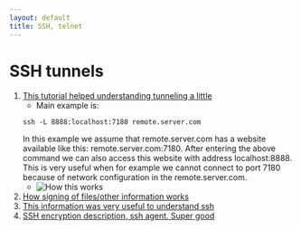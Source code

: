 ```yaml
---
layout: default
title: SSH, telnet
---
```



# SSH tunnels

1. [This tutorial helped understanding tunneling a little]( http://www.augustcouncil.com/~tgibson/tutorial/tunneling_tutorial.html)
    + Main example is:
    ~~~
    ssh -L 8888:localhost:7180 remote.server.com
    ~~~
    In this example we assume that remote.server.com has a website available like this: remote.server.com:7180. After entering the above command we can also access this website with address localhost:8888. This is very useful when for example we cannot connect to port 7180 because of network configuration in the remote.server.com.
    + ![How this works]({{site.baseurl}}/assets/images/ssh.jpg)
2. [How signing of files/other information works](https://www.globalsign.com/en/blog/how-do-digital-signatures-work/)
3. [This information was very useful to understand ssh](https://chamibuddhika.wordpress.com/2012/03/21/ssh-tunnelling-explained/)
4. [SSH encryption description, ssh agent. Super good](http://unixwiz.net/techtips/ssh-agent-forwarding.html)

